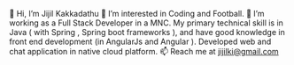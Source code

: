 👋 Hi, I’m Jijil Kakkadathu
👀 I’m interested in Coding and Football.
🌱 I’m working as a Full Stack Developer in a MNC. My primary technical skill is in Java ( with Spring , Spring boot frameworks ), and have good knowledge in front end development (in AngularJs and Angular ). Developed web and chat application in native cloud platform. 
📫 Reach me at jijilki@gmail.com

<!---
neojilz/neojilz is a ✨ special ✨ repository because its `README.md` (this file) appears on your GitHub profile.
You can click the Preview link to take a look at your changes.
--->
